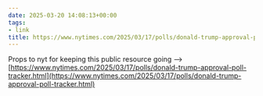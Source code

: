 ```yaml
---
date: 2025-03-20 14:08:13+00:00
tags:
- link
title: https://www.nytimes.com/2025/03/17/polls/donald-trump-approval-poll-tracker.html
---
```


Props to nyt for keeping this public resource going --> [https://www.nytimes.com/2025/03/17/polls/donald-trump-approval-poll-tracker.html](https://www.nytimes.com/2025/03/17/polls/donald-trump-approval-poll-tracker.html)